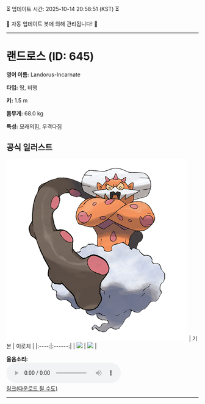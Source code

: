 
⏳ 업데이트 시간: 2025-10-14 20:58:51 (KST) ⏳

🤖 자동 업데이트 봇에 의해 관리됩니다! 🤖

---

# 랜드로스 (ID: 645)
**영어 이름:** Landorus-Incarnate

**타입:** 땅, 비행

**키:** 1.5 m

**몸무게:** 68.0 kg

**특성:** 모래의힘, 우격다짐

## 공식 일러스트
![](https://raw.githubusercontent.com/PokeAPI/sprites/master/sprites/pokemon/other/official-artwork/645.png)
| 기본 | 이로치 |
|:----:|:------:|
| <img src="https://raw.githubusercontent.com/PokeAPI/sprites/master/sprites/pokemon/645.png" width="200"> | <img src="https://raw.githubusercontent.com/PokeAPI/sprites/master/sprites/pokemon/shiny/645.png" width="200"> |

**울음소리:**<br><audio controls src="https://raw.githubusercontent.com/PokeAPI/cries/main/cries/pokemon/latest/645.ogg"></audio><br> [링크(다운로드 될 수도)](https://raw.githubusercontent.com/PokeAPI/cries/main/cries/pokemon/latest/645.ogg)


---
